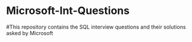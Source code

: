 # Microsoft-Int-Questions

#This repository contains the SQL interview questions and their solutions asked by Microsoft
